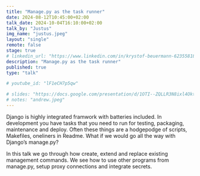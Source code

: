 ```yaml
---
title: "Manage.py as the task runner"
date: 2024-08-12T10:45:00+02:00
talk_date: 2024-10-04T16:10:00+02:00
talk_by: "Justus"
img_name: "justus.jpeg"
layout: "single"
remote: false
stage: true
# linkedin_url: "https://www.linkedin.com/in/krystof-beuermann-623558184/"
description: "Manage.py as the task runner"
published: true
type: "talk"

# youtube_id: "lF1eCH7p5qw"

# slides: "https://docs.google.com/presentation/d/1OTI--ZQLLR3N8ixl4OktEwbXfiau_0BNXicl_3j5uYc/edit?usp=sharing"
# notes: "andrew.jpeg"
---
```


Django is highly integrated framwork with batteries included. In development you have tasks that you need to run for testing, packaging, maintenance and deploy. Often these things are a hodgepodge of scripts, Makefiles, oneliners in Readme. What if we would go all the way with Django’s manage.py?

In this talk we go through how create, extend and replace existing management commands. We see how to use other programs from manage.py, setup proxy connections and integrate secrets.
